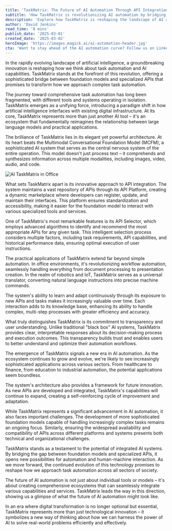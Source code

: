```yaml
---
title: 'TaskMatrix: The Future of AI Automation Through API Integration'
subtitle: 'How TaskMatrix is revolutionizing AI automation by bridging foundation models with APIs'
description: 'Explore how TaskMatrix is reshaping the landscape of AI automation by creating a sophisticated bridge between foundation models and specialized APIs. Discover its innovative architecture and intelligent API selection that transforms task automation across various industries.'
author: 'David Jenkins'
read_time: '8 mins'
publish_date: '2025-03-01'
created_date: '2025-03-02'
heroImage: 'https://images.magick.ai/ai-automation-header.jpg'
cta: 'Want to stay ahead of the AI automation curve? Follow us on LinkedIn for regular updates on TaskMatrix and other groundbreaking developments in artificial intelligence.'
---
```


In the rapidly evolving landscape of artificial intelligence, a groundbreaking innovation is reshaping how we think about task automation and AI capabilities. TaskMatrix stands at the forefront of this revolution, offering a sophisticated bridge between foundation models and specialized APIs that promises to transform how we approach complex task automation.

The journey toward comprehensive task automation has long been fragmented, with different tools and systems operating in isolation. TaskMatrix emerges as a unifying force, introducing a paradigm shift in how artificial intelligence interfaces with existing digital infrastructure. At its core, TaskMatrix represents more than just another AI tool – it's an ecosystem that fundamentally reimagines the relationship between large language models and practical applications.

The brilliance of TaskMatrix lies in its elegant yet powerful architecture. At its heart beats the Multimodal Conversational Foundation Model (MCFM), a sophisticated AI system that serves as the central nervous system of the entire operation. This model doesn't just process text – it comprehends and synthesizes information across multiple modalities, including images, video, audio, and code.

![AI TaskMatrix in Office](https://i.unsquare.com/taskmatrix-office-ai.jpg)

What sets TaskMatrix apart is its innovative approach to API integration. The system maintains a vast repository of APIs through its API Platform, creating a dynamic marketplace where developers can register, update, and maintain their interfaces. This platform ensures standardization and accessibility, making it easier for the foundation model to interact with various specialized tools and services.

One of TaskMatrix's most remarkable features is its API Selector, which employs advanced algorithms to identify and recommend the most appropriate APIs for any given task. This intelligent selection process considers multiple factors, including task requirements, API capabilities, and historical performance data, ensuring optimal execution of user instructions.

The practical applications of TaskMatrix extend far beyond simple automation. In office environments, it's revolutionizing workflow automation, seamlessly handling everything from document processing to presentation creation. In the realm of robotics and IoT, TaskMatrix serves as a universal translator, converting natural language instructions into precise machine commands.

The system's ability to learn and adapt continuously through its exposure to new APIs and tasks makes it increasingly valuable over time. Each interaction adds to its knowledge base, enhancing its ability to handle complex, multi-step processes with greater efficiency and accuracy.

What truly distinguishes TaskMatrix is its commitment to transparency and user understanding. Unlike traditional "black box" AI systems, TaskMatrix provides clear, interpretable responses about its decision-making process and execution outcomes. This transparency builds trust and enables users to better understand and optimize their automation workflows.

The emergence of TaskMatrix signals a new era in AI automation. As the ecosystem continues to grow and evolve, we're likely to see increasingly sophisticated applications across various sectors. From healthcare to finance, from education to industrial automation, the potential applications seem boundless.

The system's architecture also provides a framework for future innovation. As new APIs are developed and integrated, TaskMatrix's capabilities will continue to expand, creating a self-reinforcing cycle of improvement and adaptation.

While TaskMatrix represents a significant advancement in AI automation, it also faces important challenges. The development of more sophisticated foundation models capable of handling increasingly complex tasks remains an ongoing focus. Similarly, ensuring the widespread availability and compatibility of APIs across different platforms and systems presents both technical and organizational challenges.

TaskMatrix stands as a testament to the potential of integrated AI systems. By bridging the gap between foundation models and specialized APIs, it opens new possibilities for automation and human-machine interaction. As we move forward, the continued evolution of this technology promises to reshape how we approach task automation across all sectors of society.

The future of AI automation is not just about individual tools or models – it's about creating comprehensive ecosystems that can seamlessly integrate various capabilities and services. TaskMatrix leads the way in this direction, showing us a glimpse of what the future of AI automation might look like.

In an era where digital transformation is no longer optional but essential, TaskMatrix represents more than just technological innovation – it symbolizes a new way of thinking about how we can harness the power of AI to solve real-world problems efficiently and effectively.